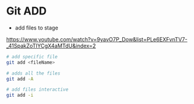 # Git ADD

- add files to stage

https://www.youtube.com/watch?v=9yavO7P_Dow&list=PLe6EXFvnTV7-_41SpakZoTIYCgX4aMTdU&index=2



```bash
# add specific file
git add <fileName>

# adds all the files
git add -A  

# add files interactive 
git add -i
```